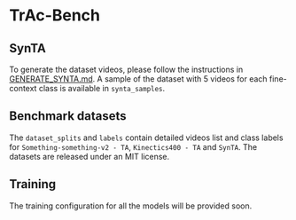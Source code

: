 # TrAc-Bench
## SynTA
To generate the dataset videos, please follow the instructions in [GENERATE_SYNTA.md](https://github.com/raiyaan-abdullah/TrAc-Bench/blob/main/synta_generate_blender/GENERATE_SYNTA.md).
A sample of the dataset with 5 videos for each fine-context class is available in `synta_samples`.

## Benchmark datasets
The `dataset_splits` and `labels` contain detailed videos list and class labels for `Something-something-v2 - TA`, `Kinectics400 - TA` and `SynTA`. The datasets are released under an MIT license.

## Training
The training configuration for all the models will be provided soon.
